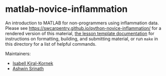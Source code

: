 matlab-novice-inflammation
==========================

An introduction to MATLAB for non-programmers using inflammation data.
Please see <https://swcarpentry.github.io/python-novice-inflammation/> for a rendered version of this material,
[the lesson template documentation][lesson-example]
for instructions on formatting, building, and submitting material,
or run `make` in this directory for a list of helpful commands.

Maintainers:

* [Isabell Kiral-Kornek][kiral-kornek_isabell]
* [Ashwin Srinath][srinath_ashwin]

[lesson-example]: https://swcarpentry.github.io/lesson-example
[kiral-kornek_isabell]: http://software-carpentry.org/team/#kiral-kornek_isabell
[srinath_ashwin]: http://software-carpentry.org/team/#srinath_ashwin
